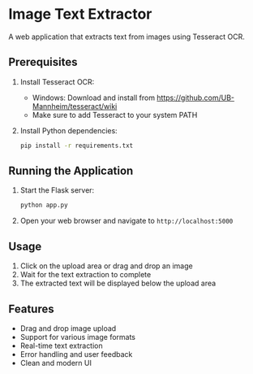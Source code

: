 # Image Text Extractor

A web application that extracts text from images using Tesseract OCR.

## Prerequisites

1. Install Tesseract OCR:
   - Windows: Download and install from https://github.com/UB-Mannheim/tesseract/wiki
   - Make sure to add Tesseract to your system PATH

2. Install Python dependencies:
   ```bash
   pip install -r requirements.txt
   ```

## Running the Application

1. Start the Flask server:
   ```bash
   python app.py
   ```

2. Open your web browser and navigate to `http://localhost:5000`

## Usage

1. Click on the upload area or drag and drop an image
2. Wait for the text extraction to complete
3. The extracted text will be displayed below the upload area

## Features

- Drag and drop image upload
- Support for various image formats
- Real-time text extraction
- Error handling and user feedback
- Clean and modern UI 